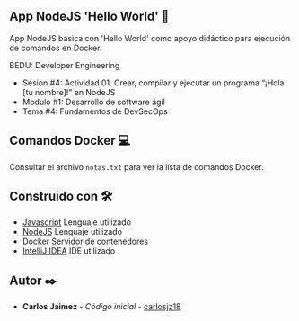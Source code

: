 ## App NodeJS 'Hello World' 🤖

App NodeJS básica con 'Hello World' como apoyo didáctico para ejecución de comandos en Docker.

BEDU: Developer Engineering
* Sesion #4: Actividad 01. Crear, compilar y ejecutar un programa “¡Hola [tu nombre]!” en NodeJS
* Modulo #1: Desarrollo de software ágil
* Tema #4: Fundamentos de DevSecOps

## Comandos Docker 💻

Consultar el archivo `notas.txt` para ver la lista de comandos Docker.

## Construido con 🛠️

* [Javascript]() Lenguaje utilizado
* [NodeJS]() Lenguaje utilizado
* [Docker]() Servidor de contenedores
* [IntelliJ IDEA]() IDE utilizado

## Autor ✒️

* **Carlos Jaimez** - *Código inicial* - [carlosjz18](https://github.com/carlosjz18)
